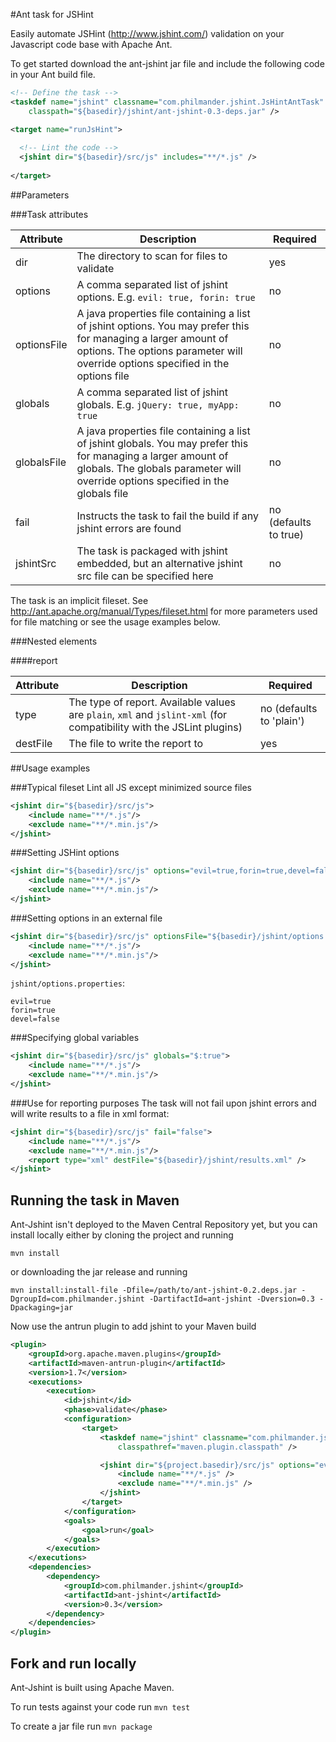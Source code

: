 #Ant task for JSHint

Easily automate JSHint (http://www.jshint.com/) validation on your Javascript code base with Apache Ant.

To get started download the ant-jshint jar file and include the following code in your Ant build file.

```xml
<!-- Define the task -->
<taskdef name="jshint" classname="com.philmander.jshint.JsHintAntTask" 
    classpath="${basedir}/jshint/ant-jshint-0.3-deps.jar" />

<target name="runJsHint">
  
  <!-- Lint the code -->
  <jshint dir="${basedir}/src/js" includes="**/*.js" />
    
</target>
```

##Parameters

###Task attributes

Attribute   | Description | Required
----------- | ----------- | ------------------
dir         | The directory to scan for files to validate | yes
options     | A comma separated list of jshint options. E.g. `evil: true, forin: true` | no
optionsFile | A java properties file containing a list of jshint options. You may prefer this for managing a larger amount of options. The options parameter will override options specified in the options file | no
globals     | A comma separated list of jshint globals. E.g. `jQuery: true, myApp: true` | no
globalsFile | A java properties file containing a list of jshint globals. You may prefer this for managing a larger amount of globals. The globals parameter will override options specified in the globals file | no
fail        | Instructs the task to fail the build if any jshint errors are found | no (defaults to true)
jshintSrc   | The task is packaged with jshint embedded, but an alternative jshint src file can be specified here | no

The task is an implicit fileset. See http://ant.apache.org/manual/Types/fileset.html for more parameters used for file matching or see the usage examples below.

###Nested elements

####report

Attribute    | Description | Required
------------ | ----------- | ------------------
type         | The type of report. Available values are `plain`, `xml` and `jslint-xml` (for compatibility with the JSLint plugins) | no (defaults to 'plain')
destFile     | The file to write the report to | yes


##Usage examples

###Typical fileset
Lint all JS except minimized source files

```xml
<jshint dir="${basedir}/src/js">
    <include name="**/*.js"/>
    <exclude name="**/*.min.js"/>
</jshint>
```

###Setting JSHint options

```xml
<jshint dir="${basedir}/src/js" options="evil=true,forin=true,devel=false">
    <include name="**/*.js"/>
    <exclude name="**/*.min.js"/>
</jshint>
```

###Setting options in an external file

```xml
<jshint dir="${basedir}/src/js" optionsFile="${basedir}/jshint/options.properties">
    <include name="**/*.js"/>
    <exclude name="**/*.min.js"/>
</jshint>
```
`jshint/options.properties`:
 
    evil=true
    forin=true
    devel=false

###Specifying global variables

```xml
<jshint dir="${basedir}/src/js" globals="$:true">
    <include name="**/*.js"/>
    <exclude name="**/*.min.js"/>
</jshint>
```

###Use for reporting purposes
The task will not fail upon jshint errors and will write results to a file in xml format:

```xml
<jshint dir="${basedir}/src/js" fail="false">
	<include name="**/*.js"/>
	<exclude name="**/*.min.js"/>
	<report type="xml" destFile="${basedir}/jshint/results.xml" />
</jshint>
```

## Running the task in Maven ##

Ant-Jshint isn't deployed to the Maven Central Repository yet, but you can install locally either by cloning the 
project and running

`mvn install`

or downloading the jar release and running

`mvn install:install-file -Dfile=/path/to/ant-jshint-0.2.deps.jar -DgroupId=com.philmander.jshint -DartifactId=ant-jshint -Dversion=0.3 -Dpackaging=jar`

Now use the antrun plugin to add jshint to your Maven build

```xml
<plugin>
	<groupId>org.apache.maven.plugins</groupId>
	<artifactId>maven-antrun-plugin</artifactId>
	<version>1.7</version>
	<executions>
		<execution>
			<id>jshint</id>
			<phase>validate</phase>
			<configuration>
				<target>
					<taskdef name="jshint" classname="com.philmander.jshint.JsHintAntTask"
						classpathref="maven.plugin.classpath" />

					<jshint dir="${project.basedir}/src/js" options="evil=true,forin=true,devel=false">
						<include name="**/*.js" />
						<exclude name="**/*.min.js" />
					</jshint>
				</target>
			</configuration>
			<goals>
				<goal>run</goal>
			</goals>
		</execution>
	</executions>
	<dependencies>
		<dependency>
			<groupId>com.philmander.jshint</groupId>
			<artifactId>ant-jshint</artifactId>
			<version>0.3</version>
		</dependency>
	</dependencies>
</plugin>
```
## Fork and run locally ##

Ant-Jshint is built using Apache Maven. 

To run tests against your code run `mvn test`

To create a jar file run `mvn package`